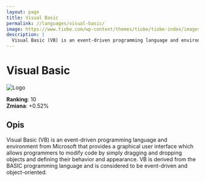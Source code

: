 ```yaml
---
layout: page
title: Visual Basic
permalink: //languages/visual-basic/
image: https://www.tiobe.com/wp-content/themes/tiobe/tiobe-index/images/Visual_Basic.png
description: |
  Visual Basic (VB) is an event-driven programming language and environment from Microsoft that provides a graphical user interface which allows programmers to modify code by simply dragging and dropping objects and defining their behavior and appearance. VB is derived from the BASIC programming language and is considered to be event-driven and object-oriented.
---
```


# Visual Basic

![Logo](https://www.tiobe.com/wp-content/themes/tiobe/tiobe-index/images/Visual_Basic.png)

**Ranking**: 10  
**Zmiana**: +0.52%    

## Opis

Visual Basic (VB) is an event-driven programming language and environment from Microsoft that provides a graphical user interface which allows programmers to modify code by simply dragging and dropping objects and defining their behavior and appearance. VB is derived from the BASIC programming language and is considered to be event-driven and object-oriented.
